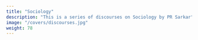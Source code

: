 ```yaml
---
title: "Sociology"
description: "This is a series of discourses on Sociology by PR Sarkar"
image: "/covers/discourses.jpg"
weight: 78
---
```

